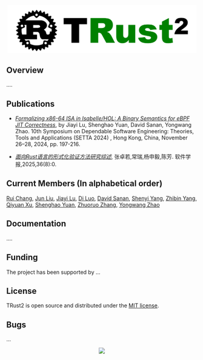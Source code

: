 <p align="center">
<img src="trust2logo.png" alt="TRust" width="500px"/>
</p>

## Overview

....

## Publications 

- *[Formalizing x86-64 ISA in Isabelle/HOL: A Binary Semantics for eBPF JIT Correctness](https://link.springer.com/chapter/10.1007/978-981-96-0602-3_11)*, by Jiayi Lu, Shenghao Yuan, David Sanan, Yongwang Zhao. 10th Symposium on Dependable Software Engineering: Theories, Tools and Applications (SETTA 2024) , Hong Kong, China, November 26–28, 2024, pp. 197-216.

- *[面向Rust语言的形式化验证方法研究综述](https://www.jos.org.cn/jos/article/abstract/7353)*, 张卓若,常瑞,杨申毅,陈芳. 软件学报,2025,36(8):0. 

## Current Members (In alphabetical order)

[Rui Chang](https://person.zju.edu.cn/changrui), [Jun Liu](), [Jiayi Lu](), [Di Luo](), [David Sanan](https://davidsanan.github.io/), [Shenyi Yang](), [Zhibin Yang](), [Qiyuan Xu](), [Shenghao Yuan](https://shenghaoyuan.github.io/), [Zhuoruo Zhang](), [Yongwang Zhao](https://lvpgroup.github.io/)


## Documentation

....


## Funding

The project has been supported by ...


## License 

TRust2 is open source and distributed under the [MIT license](LICENSE.md).

## Bugs 
...

<p align="center">
<a href="https://clustrmaps.com/site/1c34d" title="Visit tracker"><img src="//www.clustrmaps.com/map_v2.png?d=TTJIp2Z710NHOwDUNesA6uMqU3dX8kAJiL7b36c4rK0&cl=ffffff"></a>
</p>
